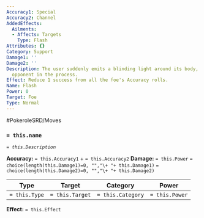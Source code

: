 ```yaml
---
Accuracy1: Special
Accuracy2: Channel
AddedEffects:
  Ailments:
  - Affects: Targets
    Type: Flash
Attributes: {}
Category: Support
Damage1: ''
Damage2: ''
Description: The user suddenly emits a blinding light around its body, dazing its
  opponent in the process.
Effect: Reduce 1 success from all the foe's Accuracy rolls.
Name: Flash
Power: 0
Target: Foe
Type: Normal
---
```


#PokeroleSRD/Moves

### `= this.name`
*`= this.Description`*

**Accuracy:** `= this.Accuracy1` + `= this.Accuracy2`
**Damage:** `= this.Power` `= choice(length(this.Damage1)=0, "","\+ "+ this.Damage1)` `= choice(length(this.Damage2)=0, "","\+ "+ this.Damage2)`

| Type          | Target          | Category          | Power          |
| ------------- | --------------- | ----------------  | -------------- |
| `= this.Type` | `= this.Target` | `= this.Category` | `= this.Power` | 

**Effect:** `= this.Effect`